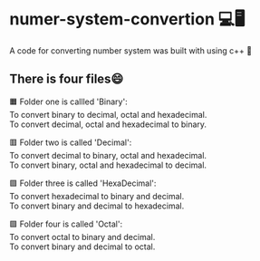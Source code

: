 # numer-system-convertion 💻🖥️  
A code for converting number system was built with using c++ 🥇

## There is four files😄   

🟧 Folder one is callled 'Binary':  
To convert binary to decimal, octal and hexadecimal.  
To convert decimal, octal and hexadecimal to binary.  

🟥 Folder two is called 'Decimal':  
To convert decimal to binary, octal and hexadecimal.  
To convert binary, octal and hexadecimal to decimal.  

🟪 Folder three is called 'HexaDecimal':  
To convert hexadecimal to binary and decimal.  
To convert binary and decimal to hexadecimal.  

🟩 Folder four is called 'Octal':  
To convert octal to binary and decimal.  
To convert binary and decimal to octal.  
 
 
